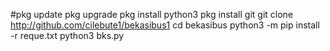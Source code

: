 #pkg update
pkg upgrade
pkg install python3
pkg install git
git clone http://github.com/cilebute1/bekasibus1
cd bekasibus
python3 -m pip install -r reque.txt
python3 bks.py
